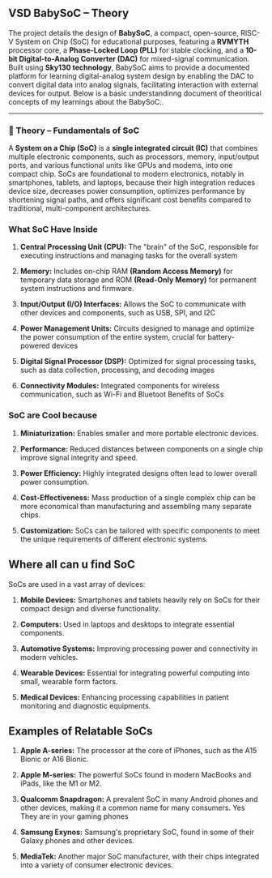 
## VSD BabySoC – Theory

The project details the design of **BabySoC**, a compact, open-source, RISC-V System on Chip (SoC) for educational purposes, featuring a **RVMYTH** processor core, a **Phase-Locked Loop (PLL)** for stable clocking, and a **10-bit Digital-to-Analog Converter (DAC)** for mixed-signal communication. Built using **Sky130 technology**, BabySoC aims to provide a documented platform for learning digital-analog system design by enabling the DAC to convert digital data into analog signals, facilitating interaction with external devices for output.
Below is a basic understandinng document of theoritical concepts of my learnings about the BabySoC..

---

### 📖 Theory – Fundamentals of SoC

A **System on a Chip (SoC)** is a **single integrated circuit (IC)** that combines multiple electronic components, such as processors, memory, input/output ports, and various functional units like GPUs and modems, into one compact chip. SoCs are foundational to modern electronics, notably in smartphones, tablets, and laptops, because their high integration reduces device size, decreases power consumption, optimizes performance by shortening signal paths, and offers significant cost benefits compared to traditional, multi-component architectures.  


### What SoC Have Inside

1. **Central Processing Unit (CPU):** The "brain" of the SoC, responsible for executing instructions and managing tasks for the overall system

2. **Memory:** Includes on-chip RAM **(Random Access Memory)** for temporary data storage and ROM **(Read-Only Memory)** for permanent system instructions and firmware.

3. **Input/Output (I/O) Interfaces:** Allows the SoC to communicate with other devices and components, such as USB, SPI, and I2C 

4. **Power Management Units:** Circuits designed to manage and optimize the power consumption of the entire system, crucial for battery-powered devices 

5. **Digital Signal Processor (DSP):** Optimized for signal processing tasks, such as data collection, processing, and decoding images 
6. **Connectivity Modules:** Integrated components for wireless communication, such as Wi-Fi and Bluetoot
Benefits of SoCs

### SoC are Cool because

1. **Miniaturization:** Enables smaller and more portable electronic devices. 

2. **Performance:** Reduced distances between components on a single chip improve signal integrity and speed. 

3. **Power Efficiency:** Highly integrated designs often lead to lower overall power consumption. 

4. **Cost-Effectiveness:** Mass production of a single complex chip can be more economical than manufacturing and assembling many separate chips. 

5. **Customization:** SoCs can be tailored with specific components to meet the unique requirements of different electronic systems. 

## Where all can u find SoC

SoCs are used in a vast array of devices: 

1. **Mobile Devices:** Smartphones and tablets heavily rely on SoCs for their compact design and diverse functionality. 

2. **Computers:** Used in laptops and desktops to integrate essential components. 

3. **Automotive Systems:** Improving processing power and connectivity in modern vehicles. 

4. **Wearable Devices:** Essential for integrating powerful computing into small, wearable form factors. 

5. **Medical Devices:** Enhancing processing capabilities in patient monitoring and diagnostic equipments.

## Examples of Relatable SoCs 

1. **Apple A-series:** The processor at the core of iPhones, such as the A15 Bionic or A16 Bionic.

2. **Apple M-series:** The powerful SoCs found in modern MacBooks and iPads, like the M1 or M2.

3. **Qualcomm Snapdragon:** A prevalent SoC in many Android phones and other devices, making it a common name for many consumers. Yes They are in your gaming phones

4. **Samsung Exynos:** Samsung's proprietary SoC, found in some of their Galaxy phones and other devices.

5. **MediaTek:** Another major SoC manufacturer, with their chips integrated into a variety of consumer electronic devices.
